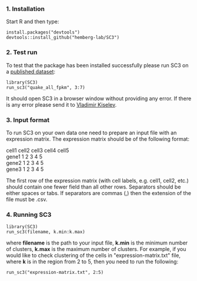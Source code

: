 ### 1. Installation

Start R and then type:

```{R}
install.packages("devtools")
devtools::install_github("hemberg-lab/SC3")
```

### 2. Test run

To test that the package has been installed successfully please run SC3 on a [published dataset](http://www.nature.com/nature/journal/v509/n7500/full/nature13173.html):

```{R}
library(SC3)
run_sc3("quake_all_fpkm", 3:7)
```

It should open SC3 in a browser window without providing any error. If there is any error please send it to [Vladimir Kiselev](mailto:vk6@sanger.ac.uk).

### 3. Input format

To run SC3 on your own data one need to prepare an input file with an expression matrix. The expression matrix should be of the following format:

cell1 cell2 cell3 cell4 cell5  
gene1 1 2 3 4 5  
gene2 1 2 3 4 5  
gene3 1 2 3 4 5  

The first row of the expression matrix (with cell labels, e.g. cell1, cell2, etc.) should contain one fewer field than all other rows. Separators should be either spaces or tabs. If separators are commas (,) then the extension of the file must be .csv.

### 4. Running SC3

```{R}
library(SC3)
run_sc3(filename, k.min:k.max)
```

where __filename__ is the path to your input file, __k.min__ is the minimum number of clusters, __k.max__ is the maximum number of clusters. For example, if you would like to check clustering of the cells in "expression-matrix.txt" file, where __k__ is in the region from 2 to 5, then you need to run the following:

```{R}
run_sc3("expression-matrix.txt", 2:5)
```
